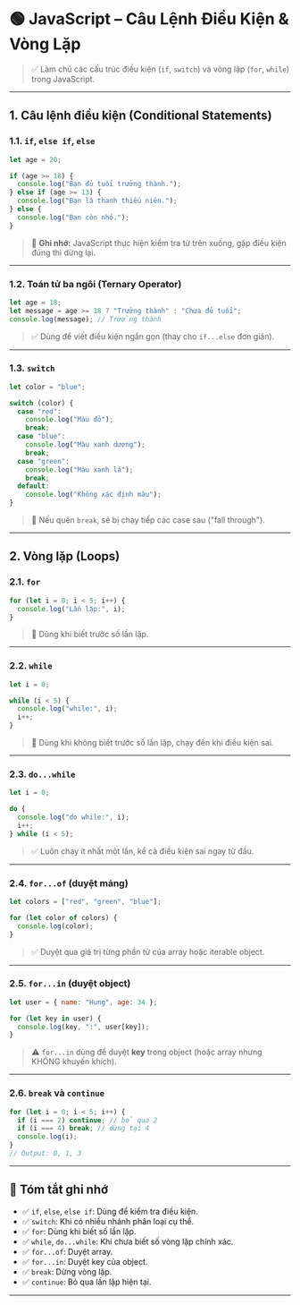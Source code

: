 # 🟢 JavaScript – Câu Lệnh Điều Kiện & Vòng Lặp

> ✅ Làm chủ các cấu trúc điều kiện (`if`, `switch`) và vòng lặp (`for`, `while`) trong JavaScript.

---

## 1. Câu lệnh điều kiện (Conditional Statements)

### 1.1. `if`, `else if`, `else`

```js
let age = 20;

if (age >= 18) {
  console.log("Bạn đủ tuổi trưởng thành.");
} else if (age >= 13) {
  console.log("Bạn là thanh thiếu niên.");
} else {
  console.log("Bạn còn nhỏ.");
}
```

> 🧠 **Ghi nhớ:** JavaScript thực hiện kiểm tra từ trên xuống, gặp điều kiện đúng thì dừng lại.

---

### 1.2. Toán tử ba ngôi (Ternary Operator)

```js
let age = 18;
let message = age >= 18 ? "Trưởng thành" : "Chưa đủ tuổi";
console.log(message); // Trưởng thành
```

> ✅ Dùng để viết điều kiện ngắn gọn (thay cho `if...else` đơn giản).

---

### 1.3. `switch`

```js
let color = "blue";

switch (color) {
  case "red":
    console.log("Màu đỏ");
    break;
  case "blue":
    console.log("Màu xanh dương");
    break;
  case "green":
    console.log("Màu xanh lá");
    break;
  default:
    console.log("Không xác định màu");
}
```

> 🔁 Nếu quên `break`, sẽ bị chạy tiếp các case sau ("fall through").

---

## 2. Vòng lặp (Loops)

### 2.1. `for`

```js
for (let i = 0; i < 5; i++) {
  console.log("Lần lặp:", i);
}
```

> 🧠 Dùng khi biết trước số lần lặp.

---

### 2.2. `while`

```js
let i = 0;

while (i < 5) {
  console.log("while:", i);
  i++;
}
```

> 🧠 Dùng khi không biết trước số lần lặp, chạy đến khi điều kiện sai.

---

### 2.3. `do...while`

```js
let i = 0;

do {
  console.log("do while:", i);
  i++;
} while (i < 5);
```

> ✅ Luôn chạy ít nhất một lần, kể cả điều kiện sai ngay từ đầu.

---

### 2.4. `for...of` (duyệt mảng)

```js
let colors = ["red", "green", "blue"];

for (let color of colors) {
  console.log(color);
}
```

> ✅ Duyệt qua giá trị từng phần tử của array hoặc iterable object.

---

### 2.5. `for...in` (duyệt object)

```js
let user = { name: "Hung", age: 34 };

for (let key in user) {
  console.log(key, ":", user[key]);
}
```

> ⚠️ `for...in` dùng để duyệt **key** trong object (hoặc array nhưng KHÔNG khuyến khích).

---

### 2.6. `break` và `continue`

```js
for (let i = 0; i < 5; i++) {
  if (i === 2) continue; // bỏ qua 2
  if (i === 4) break; // dừng tại 4
  console.log(i);
}
// Output: 0, 1, 3
```

---

## 🎯 Tóm tắt ghi nhớ

- ✅ `if`, `else`, `else if`: Dùng để kiểm tra điều kiện.
- ✅ `switch`: Khi có nhiều nhánh phân loại cụ thể.
- ✅ `for`: Dùng khi biết số lần lặp.
- ✅ `while`, `do...while`: Khi chưa biết số vòng lặp chính xác.
- ✅ `for...of`: Duyệt array.
- ✅ `for...in`: Duyệt key của object.
- ✅ `break`: Dừng vòng lặp.
- ✅ `continue`: Bỏ qua lần lặp hiện tại.

---
